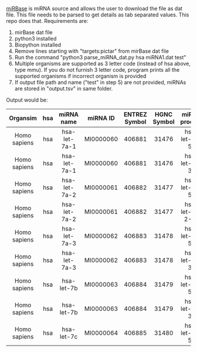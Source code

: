 [miRBase](https://www.mirbase.org/download/) is miRNA source and allows the user to download the file as dat file. This file needs to be parsed to get details as tab separated values. This repo does that. Requirements are:
1. mirBase dat file
2. python3 installed
3. Biopython installed
4. Remove lines starting with "targets:pictar" from mirBase dat file
5. Run the command "python3 parse_miRNA_dat.py hsa miRNA1.dat test"
6. Multiple organisms are supported as 3 letter code (instead of hsa above, type mmu). If you do not furnish 3 letter code, program prints all the supported organisms if incorrect organism is provided
7. If output file path and name ("test" in step 5) are not provided, miRNAs are stored in "output.tsv" in same folder.

Output would be:

| Organsim	| hsa	| miRNA name	| miRNA ID	| ENTREZ Symbol	| HGNC Symbol	| miRNA product	| miRNA accession|
| :---:   | :---: | :---: | :---:   | :---: | :---: | :---:   | :---: |
| Homo sapiens	| hsa	| hsa-let-7a-1	| MI0000060	| 406881	| 31476	| hsa-let-7a-5p	| MIMAT0000062 |
| Homo sapiens	| hsa	| hsa-let-7a-1	| MI0000060	| 406881	| 31476	| hsa-let-7a-3p	| MIMAT0004481 |
| Homo sapiens	| hsa	| hsa-let-7a-2	| MI0000061	| 406882	| 31477	| hsa-let-7a-5p	| MIMAT0000062 |
| Homo sapiens	| hsa	| hsa-let-7a-2	| MI0000061	| 406882	| 31477	| hsa-let-7a-2-3p	| MIMAT0010195 |
| Homo sapiens	| hsa	| hsa-let-7a-3	| MI0000062	| 406883	| 31478	| hsa-let-7a-5p	| MIMAT0000062 |
| Homo sapiens	| hsa	| hsa-let-7a-3	| MI0000062	| 406883	| 31478	| hsa-let-7a-3p	| MIMAT0004481 |
| Homo sapiens	| hsa	| hsa-let-7b	| MI0000063	| 406884	| 31479	| hsa-let-7b-5p	| MIMAT0000063 |
| Homo sapiens	| hsa	| hsa-let-7b	| MI0000063	| 406884	| 31479	| hsa-let-7b-3p	| MIMAT0004482 |
| Homo sapiens	| hsa	| hsa-let-7c	| MI0000064	| 406885	| 31480	| hsa-let-7c-5p	| MIMAT0000064 |
